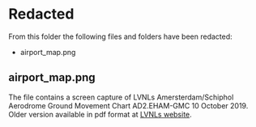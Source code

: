 # Redacted

From this folder the following files and folders have been redacted:

* airport_map.png

## airport_map.png

The file contains a screen capture of LVNLs Amersterdam/Schiphol Aerodrome Ground Movement Chart AD2.EHAM-GMC 10 October 2019. Older version available in pdf format at [LVNLs website](https://www.lvnl.nl/eaip/2019-08-01-AIRAC/graphics/eAIP/EH-AD-2.EHAM-GMC-A2s.pdf).
